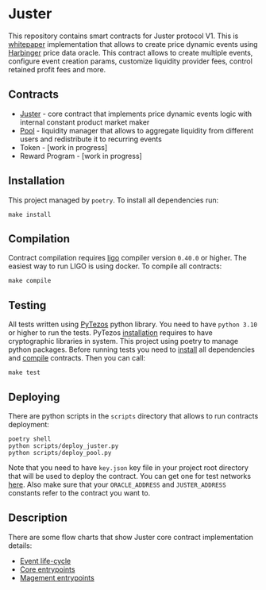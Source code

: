 # Juster
This repository contains smart contracts for Juster protocol V1. This is [whitepaper](https://juster.fi/docs/whitepaper.pdf) implementation that allows to create price dynamic events using [Harbinger](https://github.com/tacoinfra/harbinger) price data oracle. This contract allows to create multiple events, configure event creation params, customize liquidity provider fees, control retained profit fees and more.

## Contracts
* [Juster](contracts/main/juster.ligo) - core contract that implements price dynamic events logic with internal constant product market maker
* [Pool](contracts/main/pool.ligo) - liquidity manager that allows to aggregate liquidity from different users and redistribute it to recurring events
* Token - [work in progress]
* Reward Program - [work in progress]

## Installation
This project managed by `poetry`. To install all dependencies run:
```console
make install
```

## Compilation
Contract compilation requires [ligo](https://ligolang.org/docs/intro/installation) compiler version `0.40.0` or higher. The easiest way to run LIGO is using docker. To compile all contracts:
```console
make compile
```

## Testing
All tests written using [PyTezos](https://pytezos.org/contents.html) python library. You need to have `python 3.10` or higher to run the tests. PyTezos [installation](https://pytezos.org/quick_start.html#installation) requires to have cryptographic libraries in system. This project using poetry to manage python packages. Before running tests you need to [install](#installation) all dependencies and [compile](#compilation) contracts. Then you can call:
```console
make test
```

## Deploying
There are python scripts in the `scripts` directory that allows to run contracts deployment:
```console
poetry shell
python scripts/deploy_juster.py
python scripts/deploy_pool.py
```

Note that you need to have `key.json` key file in your project root directory that will be used to deploy the contract. You can get one for test networks [here](https://teztnets.xyz/). Also make sure that your `ORACLE_ADDRESS` and `JUSTER_ADDRESS` constants refer to the contract you want to.

## Description
There are some flow charts that show Juster core contract implementation details:
* [Event life-cycle](docs/JUSTER-FLOW-event-lyfecycle.drawio.png)
* [Core entrypoints](docs/JUSTER-FLOW-juster-core.drawio.png)
* [Magement entrypoints](docs/JUSTER-FLOW-juster-management.drawio.png)

